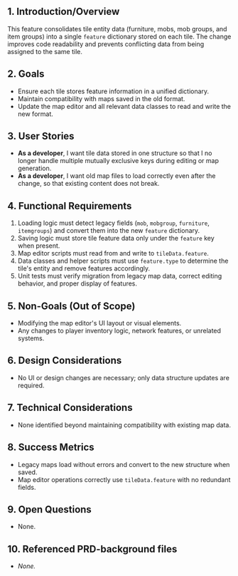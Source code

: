 ## 1. Introduction/Overview
This feature consolidates tile entity data (furniture, mobs, mob groups, and item groups) into a single `feature` dictionary stored on each tile. The change improves code readability and prevents conflicting data from being assigned to the same tile.

## 2. Goals
- Ensure each tile stores feature information in a unified dictionary.
- Maintain compatibility with maps saved in the old format.
- Update the map editor and all relevant data classes to read and write the new format.

## 3. User Stories
- **As a developer**, I want tile data stored in one structure so that I no longer handle multiple mutually exclusive keys during editing or map generation.
- **As a developer**, I want old map files to load correctly even after the change, so that existing content does not break.

## 4. Functional Requirements
1. Loading logic must detect legacy fields (`mob`, `mobgroup`, `furniture`, `itemgroups`) and convert them into the new `feature` dictionary.
2. Saving logic must store tile feature data only under the `feature` key when present.
3. Map editor scripts must read from and write to `tileData.feature`.
4. Data classes and helper scripts must use `feature.type` to determine the tile's entity and remove features accordingly.
5. Unit tests must verify migration from legacy map data, correct editing behavior, and proper display of features.

## 5. Non-Goals (Out of Scope)
- Modifying the map editor's UI layout or visual elements.
- Any changes to player inventory logic, network features, or unrelated systems.

## 6. Design Considerations
- No UI or design changes are necessary; only data structure updates are required.

## 7. Technical Considerations
- None identified beyond maintaining compatibility with existing map data.

## 8. Success Metrics
- Legacy maps load without errors and convert to the new structure when saved.
- Map editor operations correctly use `tileData.feature` with no redundant fields.

## 9. Open Questions
- None.

## 10. Referenced PRD-background files
- *None.*
